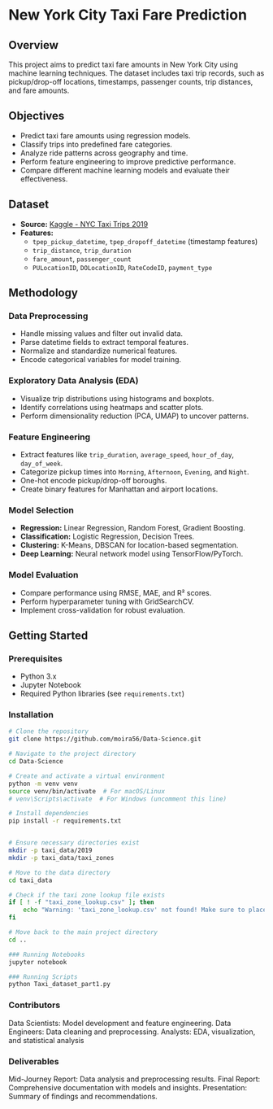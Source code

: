 # New York City Taxi Fare Prediction

## Overview
This project aims to predict taxi fare amounts in New York City using machine learning techniques. The dataset includes taxi trip records, such as pickup/drop-off locations, timestamps, passenger counts, trip distances, and fare amounts. 

## Objectives
- Predict taxi fare amounts using regression models.
- Classify trips into predefined fare categories.
- Analyze ride patterns across geography and time.
- Perform feature engineering to improve predictive performance.
- Compare different machine learning models and evaluate their effectiveness.

## Dataset
- **Source:** [Kaggle - NYC Taxi Trips 2019](https://www.kaggle.com/datasets/dhruvildave/new-york-city-taxi-trips-2019/data)
- **Features:**
  - `tpep_pickup_datetime`, `tpep_dropoff_datetime` (timestamp features)
  - `trip_distance`, `trip_duration`
  - `fare_amount`, `passenger_count`
  - `PULocationID`, `DOLocationID`, `RateCodeID`, `payment_type`
  
## Methodology
### Data Preprocessing
- Handle missing values and filter out invalid data.
- Parse datetime fields to extract temporal features.
- Normalize and standardize numerical features.
- Encode categorical variables for model training.

### Exploratory Data Analysis (EDA)
- Visualize trip distributions using histograms and boxplots.
- Identify correlations using heatmaps and scatter plots.
- Perform dimensionality reduction (PCA, UMAP) to uncover patterns.

### Feature Engineering
- Extract features like `trip_duration`, `average_speed`, `hour_of_day`, `day_of_week`.
- Categorize pickup times into `Morning`, `Afternoon`, `Evening`, and `Night`.
- One-hot encode pickup/drop-off boroughs.
- Create binary features for Manhattan and airport locations.

### Model Selection
- **Regression:** Linear Regression, Random Forest, Gradient Boosting.
- **Classification:** Logistic Regression, Decision Trees.
- **Clustering:** K-Means, DBSCAN for location-based segmentation.
- **Deep Learning:** Neural network model using TensorFlow/PyTorch.

### Model Evaluation
- Compare performance using RMSE, MAE, and R² scores.
- Perform hyperparameter tuning with GridSearchCV.
- Implement cross-validation for robust evaluation.

## Getting Started
### Prerequisites
- Python 3.x
- Jupyter Notebook
- Required Python libraries (see `requirements.txt`)

### Installation
```bash
# Clone the repository
git clone https://github.com/moira56/Data-Science.git

# Navigate to the project directory
cd Data-Science

# Create and activate a virtual environment
python -m venv venv
source venv/bin/activate  # For macOS/Linux
# venv\Scripts\activate  # For Windows (uncomment this line)

# Install dependencies
pip install -r requirements.txt


# Ensure necessary directories exist
mkdir -p taxi_data/2019
mkdir -p taxi_data/taxi_zones

# Move to the data directory
cd taxi_data

# Check if the taxi zone lookup file exists
if [ ! -f "taxi_zone_lookup.csv" ]; then
    echo "Warning: 'taxi_zone_lookup.csv' not found! Make sure to place it in the taxi_data directory."
fi

# Move back to the main project directory
cd ..

### Running Notebooks
jupyter notebook

### Running Scripts
python Taxi_dataset_part1.py
```
### Contributors
Data Scientists: Model development and feature engineering.
Data Engineers: Data cleaning and preprocessing.
Analysts: EDA, visualization, and statistical analysis

###  Deliverables
Mid-Journey Report: Data analysis and preprocessing results.
Final Report: Comprehensive documentation with models and insights.
Presentation: Summary of findings and recommendations.
